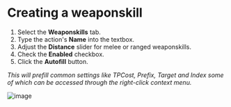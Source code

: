 # Creating a weaponskill
1. Select the **Weaponskills** tab.
2. Type the action's **Name** into the textbox.
3. Adjust the **Distance** slider for melee or ranged weaponskills.
4. Check the **Enabled** checkbox.
5. Click the **Autofill** button.

*This will prefill common settings like TPCost, Prefix, Target and Index some of which can be accessed through the right-click context menu.*

![image](https://cloud.githubusercontent.com/assets/5349608/16570537/f54dc478-4214-11e6-9ccf-4c48f89699b0.png)
